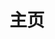 ---
home: true
icon: home
title: 主页
heroImage: logo.png
heroText: ThirtyLi-Wiki
tagline: Thirty_Li的个人Wiki✨
actions:
  - text: 开始✨
    icon: lightbulb
    link: /zh/project/
    type: primary

  - text: 博客
    icon: blog
    link: ./blog/
    
features:
  - title: 学习笔记
    icon: book-open
    details: Thirty_Li的学习笔记
    link: /zh/learning/
    
  - title: 项目
    icon: laptop-code
    details: Thirty_Li的项目实战
    link: /zh/project/

  - title: 题解
    icon: lightbulb
    details: Thirty_Li的题目➕题解
    link: ./zh/problem/


  - title: 文档
    icon: folder
    details: Thirty_Li的个人文档
    link: /zh/note/

copyright: false
footer: MIT Licensed | Copyright © 2024-present Thirty_Li
---